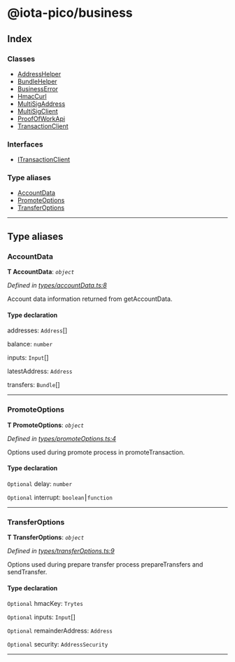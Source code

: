 
#  @iota-pico/business

## Index

### Classes

* [AddressHelper](classes/addresshelper.md)
* [BundleHelper](classes/bundlehelper.md)
* [BusinessError](classes/businesserror.md)
* [HmacCurl](classes/hmaccurl.md)
* [MultiSigAddress](classes/multisigaddress.md)
* [MultiSigClient](classes/multisigclient.md)
* [ProofOfWorkApi](classes/proofofworkapi.md)
* [TransactionClient](classes/transactionclient.md)

### Interfaces

* [ITransactionClient](interfaces/itransactionclient.md)

### Type aliases

* [AccountData](#accountdata)
* [PromoteOptions](#promoteoptions)
* [TransferOptions](#transferoptions)

---

## Type aliases

<a id="accountdata"></a>

###  AccountData

**Τ AccountData**:  *`object`* 

*Defined in [types/accountData.ts:8](https://github.com/iota-pico/business/blob/9418612/src/types/accountData.ts#L8)*

Account data information returned from getAccountData.

#### Type declaration

 addresses: `Address`[]

 balance: `number`

 inputs: `Input`[]

 latestAddress: `Address`

 transfers: `Bundle`[]

___

<a id="promoteoptions"></a>

###  PromoteOptions

**Τ PromoteOptions**:  *`object`* 

*Defined in [types/promoteOptions.ts:4](https://github.com/iota-pico/business/blob/9418612/src/types/promoteOptions.ts#L4)*

Options used during promote process in promoteTransaction.

#### Type declaration

`Optional`  delay: `number`

`Optional`  interrupt: `boolean`⎮`function`

___

<a id="transferoptions"></a>

###  TransferOptions

**Τ TransferOptions**:  *`object`* 

*Defined in [types/transferOptions.ts:9](https://github.com/iota-pico/business/blob/9418612/src/types/transferOptions.ts#L9)*

Options used during prepare transfer process prepareTransfers and sendTransfer.

#### Type declaration

`Optional`  hmacKey: `Trytes`

`Optional`  inputs: `Input`[]

`Optional`  remainderAddress: `Address`

`Optional`  security: `AddressSecurity`

___

